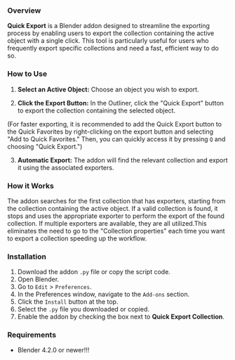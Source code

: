### Overview

**Quick Export** is a Blender addon designed to streamline the exporting process by enabling users to export the collection containing the active object with a single click. This tool is particularly useful for users who frequently export specific collections and need a fast, efficient way to do so.

### How to Use

1. **Select an Active Object:** Choose an object you wish to export.

2. **Click the Export Button:** In the Outliner, click the "Quick Export" button to export the collection containing the selected object.

(For faster exporting, it is recommended to add the Quick Export button to the Quick Favorites by right-clicking on the export button and selecting "Add to Quick Favorites." Then, you can quickly access it by pressing `Q` and choosing "Quick Export.")

3. **Automatic Export:** The addon will find the relevant collection and export it using the associated exporters.

### How it Works

The addon searches for the first collection that has exporters, starting from the collection containing the active object. If a valid collection is found, it stops and uses the appropriate exporter to perform the export of the found collection. If multiple exporters are available, they are all utilized.This eliminates the need to go to the "Collection properties" each time you want to export a collection speeding up the workflow.

### Installation

1. Download the addon `.py` file or copy the script code.
2. Open Blender.
3. Go to `Edit` > `Preferences`.
4. In the Preferences window, navigate to the `Add-ons` section.
5. Click the `Install` button at the top.
6. Select the `.py` file you downloaded or copied.
7. Enable the addon by checking the box next to **Quick Export Collection**.

### Requirements

- Blender 4.2.0 or newer!!!
